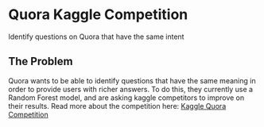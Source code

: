 # Quora Kaggle Competition
Identify questions on Quora that have the same intent 

## The Problem
Quora wants to be able to identify questions that have the same meaning in order to provide users with richer answers.  To do this, they currently use a Random Forest model, and are asking kaggle competitors to improve on their results.  Read more about the competition here: [Kaggle Quora Competition](https://www.kaggle.com/c/quora-question-pairs)
